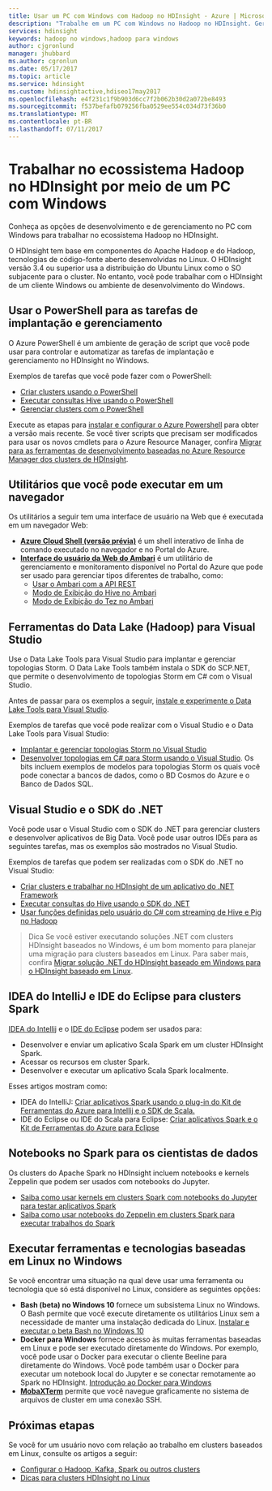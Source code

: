 ```yaml
---
title: Usar um PC com Windows com Hadoop no HDInsight - Azure | Microsoft Docs
description: "Trabalhe em um PC com Windows no Hadoop no HDInsight. Gerencie e consulte clusters com as ferramentas do PowerShell, Visual Studio e Linux. Desenvolva soluções de Big Data com .NET."
services: hdinsight
keywords: hadoop no windows,hadoop para windows
author: cjgronlund
manager: jhubbard
ms.author: cgronlun
ms.date: 05/17/2017
ms.topic: article
ms.service: hdinsight
ms.custom: hdinsightactive,hdiseo17may2017
ms.openlocfilehash: e4f231c1f9b903d6cc7f2b062b30d2a072be8493
ms.sourcegitcommit: f537befafb079256fba0529ee554c034d73f36b0
ms.translationtype: MT
ms.contentlocale: pt-BR
ms.lasthandoff: 07/11/2017
---
```

# <a name="work-in-the-hadoop-ecosystem-on-hdinsight-from-a-windows-pc"></a>Trabalhar no ecossistema Hadoop no HDInsight por meio de um PC com Windows

Conheça as opções de desenvolvimento e de gerenciamento no PC com Windows para trabalhar no ecossistema Hadoop no HDInsight. 

O HDInsight tem base em componentes do Apache Hadoop e do Hadoop, tecnologias de código-fonte aberto desenvolvidas no Linux. O HDInsight versão 3.4 ou superior usa a distribuição do Ubuntu Linux como o SO subjacente para o cluster. No entanto, você pode trabalhar com o HDInsight de um cliente Windows ou ambiente de desenvolvimento do Windows.

## <a name="use-powershell-for-deployment-and-management-tasks"></a>Usar o PowerShell para as tarefas de implantação e gerenciamento
O Azure PowerShell é um ambiente de geração de script que você pode usar para controlar e automatizar as tarefas de implantação e gerenciamento no HDInsight no Windows.

Exemplos de tarefas que você pode fazer com o PowerShell:

* [Criar clusters usando o PowerShell](hdinsight-hadoop-create-linux-clusters-azure-powershell.md)
* [Executar consultas Hive usando o PowerShell](hdinsight-hadoop-use-hive-powershell.md)
* [Gerenciar clusters com o PowerShell](hdinsight-administer-use-powershell.md)

Execute as etapas para [instalar e configurar o Azure Powershell](https://docs.microsoft.com/powershell/azure/install-azurerm-ps) para obter a versão mais recente. Se você tiver scripts que precisam ser modificados para usar os novos cmdlets para o Azure Resource Manager, confira [Migrar para as ferramentas de desenvolvimento baseadas no Azure Resource Manager dos clusters de HDInsight](hdinsight-hadoop-development-using-azure-resource-manager.md).

## <a name="utilities-you-can-run-in-a-browser"></a>Utilitários que você pode executar em um navegador
Os utilitários a seguir tem uma interface de usuário na Web que é executada em um navegador Web:
* **[Azure Cloud Shell (versão prévia)](https://docs.microsoft.com/azure/cloud-shell/quickstart)** é um shell interativo de linha de comando executado no navegador e no Portal do Azure.
* **[Interface do usuário da Web do Ambari](hdinsight-hadoop-manage-ambari.md)** é um utilitário de gerenciamento e monitoramento disponível no Portal do Azure que pode ser usado para gerenciar tipos diferentes de trabalho, como:
    * [Usar o Ambari com a API REST](hdinsight-hadoop-manage-ambari-rest-api.md)
    * [Modo de Exibição do Hive no Ambari](hdinsight-hadoop-use-hive-ambari-view.md)
    * [Modo de Exibição do Tez no Ambari](hdinsight-debug-ambari-tez-view.md)

## <a name="data-lake-hadoop-tools-for-visual-studio"></a>Ferramentas do Data Lake (Hadoop) para Visual Studio
Use o Data Lake Tools para Visual Studio para implantar e gerenciar topologias Storm. O Data Lake Tools também instala o SDK do SCP.NET, que permite o desenvolvimento de topologias Storm em C# com o Visual Studio.

Antes de passar para os exemplos a seguir, [instale e experimente o Data Lake Tools para Visual Studio](hdinsight-hadoop-visual-studio-tools-get-started.md). 

Exemplos de tarefas que você pode realizar com o Visual Studio e o Data Lake Tools para Visual Studio:
* [Implantar e gerenciar topologias Storm no Visual Studio](hdinsight-storm-deploy-monitor-topology-linux.md)
* [Desenvolver topologias em C# para Storm usando o Visual Studio](hdinsight-storm-develop-csharp-visual-studio-topology.md). Os bits incluem exemplos de modelos para topologias Storm os quais você pode conectar a bancos de dados, como o BD Cosmos do Azure e o Banco de Dados SQL.

## <a name="visual-studio-and-the-net-sdk"></a>Visual Studio e o SDK do .NET 

Você pode usar o Visual Studio com o SDK do .NET para gerenciar clusters e desenvolver aplicativos de Big Data. Você pode usar outros IDEs para as seguintes tarefas, mas os exemplos são mostrados no Visual Studio.

Exemplos de tarefas que podem ser realizadas com o SDK do .NET no Visual Studio:
* [Criar clusters e trabalhar no HDInsight de um aplicativo do .NET Framework](hdinsight-hadoop-create-linux-clusters-dotnet-sdk.md)
* [Executar consultas do Hive usando o SDK do .NET](hdinsight-hadoop-use-hive-dotnet-sdk.md)
* [Usar funções definidas pelo usuário do C# com streaming de Hive e Pig no Hadoop](hdinsight-hadoop-hive-pig-udf-dotnet-csharp.md)

> Dica Se você estiver executando soluções .NET com clusters HDInsight baseados no Windows, é um bom momento para planejar uma migração para clusters baseados em Linux. Para saber mais, confira [Migrar solução .NET do HDInsight baseado em Windows para o HDInsight baseado em Linux](hdinsight-hadoop-migrate-dotnet-to-linux.md).

## <a name="intellij-idea-and-eclipse-ide-for-spark-clusters"></a>IDEA do IntelliJ e IDE do Eclipse para clusters Spark
[IDEA do Intellij](https://www.jetbrains.com/idea/download) e o [IDE do Eclipse](https://www.eclipse.org/downloads/) podem ser usados para:
* Desenvolver e enviar um aplicativo Scala Spark em um cluster HDInsight Spark.
* Acessar os recursos em cluster Spark.
* Desenvolver e executar um aplicativo Scala Spark localmente.

Esses artigos mostram como: 
* IDEA do IntelliJ: [Criar aplicativos Spark usando o plug-in do Kit de Ferramentas do Azure para Intellij e o SDK de Scala.](hdinsight-apache-spark-intellij-tool-plugin.md)
* IDE do Eclipse ou IDE do Scala para Eclipse: [Criar aplicativos Spark e o Kit de Ferramentas do Azure para Eclipse](hdinsight-apache-spark-eclipse-tool-plugin.md) 


## <a name="notebooks-on-spark-for-data-scientists"></a>Notebooks no Spark para os cientistas de dados 
Os clusters do Apache Spark no HDInsight incluem notebooks e kernels Zeppelin que podem ser usados com notebooks do Jupyter. 

* [Saiba como usar kernels em clusters Spark com notebooks do Jupyter para testar aplicativos Spark](hdinsight-apache-spark-zeppelin-notebook.md)
* [Saiba como usar notebooks do Zeppelin em clusters Spark para executar trabalhos do Spark](hdinsight-apache-spark-jupyter-notebook-kernels.md) 


## <a name="run-linux-based-tools-and-technologies-on-windows"></a>Executar ferramentas e tecnologias baseadas em Linux no Windows

Se você encontrar uma situação na qual deve usar uma ferramenta ou tecnologia que só está disponível no Linux, considere as seguintes opções:

* **Bash (beta) no Windows 10** fornece um subsistema Linux no Windows. O Bash permite que você execute diretamente os utilitários Linux sem a necessidade de manter uma instalação dedicada do Linux. [Instalar e executar o beta Bash no Windows 10](https://msdn.microsoft.com/commandline/wsl/install_guide)
* **Docker para Windows** fornece acesso às muitas ferramentas baseadas em Linux e pode ser executado diretamente do Windows. Por exemplo, você pode usar o Docker para executar o cliente Beeline para diretamente do Windows. Você pode também usar o Docker para executar um notebook local do Jupyter e se conectar remotamente ao Spark no HDInsight. [Introdução ao Docker para Windows](https://docs.docker.com/docker-for-windows/)
* **[MobaXTerm](http://mobaxterm.mobatek.net/)** permite que você navegue graficamente no sistema de arquivos de cluster em uma conexão SSH.

## <a name="next-steps"></a>Próximas etapas
Se você for um usuário novo com relação ao trabalho em clusters baseados em Linux, consulte os artigos a seguir:
* [Configurar o Hadoop, Kafka, Spark ou outros clusters](hdinsight-hadoop-provision-linux-clusters.md)
* [Dicas para clusters HDInsight no Linux](hdinsight-hadoop-linux-information.md)